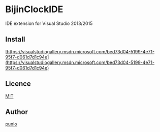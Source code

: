 # BijinClockIDE

IDE extension for Visual Studio 2013/2015

## Install
[https://visualstudiogallery.msdn.microsoft.com/bed73d04-5199-4e71-95f7-d061d7d1c94e](https://visualstudiogallery.msdn.microsoft.com/bed73d04-5199-4e71-95f7-d061d7d1c94e)

## Licence
[MIT](https://github.com/tcnksm/tool/blob/master/LICENCE)

## Author
[punio](https://github.com/punio)
